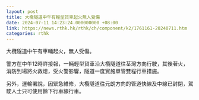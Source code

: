 ```yaml
---
layout: post
title: 大欖隧道中午有輕型貨車起火無人受傷
date: 2024-07-11 14:23:24.000000000 +08:00
link: https://news.rthk.hk/rthk/ch/component/k2/1761161-20240711.htm
categories: rthk
---
```


大欖隧道中午有車輛起火，無人受傷。

警方在中午12時許接報，一輛輕型貨車沿大欖隧道往荃灣方向行駛，其後著火，消防到場將火救熄，受火警影響，隧道一度實施單管雙程行車措施。

另外，運輸署說，因緊急維修，大欖隧道往元朗方向的管道快線及中線已封閉，駕駛人士只可使用餘下行車線行車。
